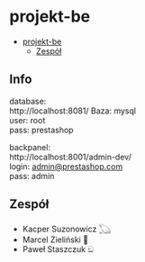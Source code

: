 # projekt-be

- [projekt-be](#projekt-be)
  - [Zespół](#zespół)
 
## Info
database:  
http://localhost:8081/
Baza: mysql  
user: root  
pass: prestashop  
  
backpanel:  
http://localhost:8001/admin-dev/  
login: admin@prestashop.com  
pass: admin  

## Zespół

- Kacper Suzonowicz 𓆏
- Marcel Zieliński 🍝
- Paweł Staszczuk ඞ
